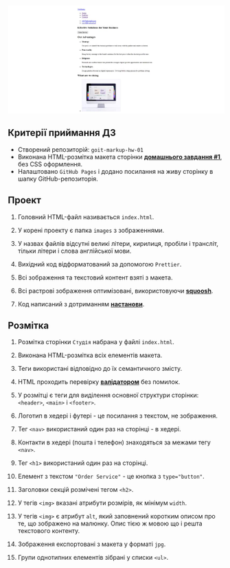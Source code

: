 ![preview-hw](/images/gh-hw-preview.jpg)

## Критерії приймання ДЗ
- Створений репозиторій: `goit-markup-hw-01`
- Виконана HTML-розмітка макета сторінки [**домашнього завдання #1**](https://www.figma.com/file/7DbgmHW2lcF0Cxkrr1Hrg7/Web-Studio-goit-markup-hw-(Version-3.0)?type=design&node-id=0%3A1&mode=design&t=byol9bL8LbrDKD00-1), без CSS оформлення.
- Налаштовано `GitHub Pages` і додано посилання на живу сторінку в шапку GitHub-репозиторія.

## Проект
1.  Головний HTML-файл називається `index.html`.

1.  У корені проекту є папка `images` з зображеннями.

1.  У назвах файлів відсутні великі літери, кирилиця, пробіли і трансліт, тільки літери і слова англійської мови.

1.  Вихідний код відформатований за допомогою `Prettier`.

1. Всі зображення та текстовий контент взяті з макета.

1. Всі растрові зображення оптимізовані, використовуючи [**squoosh**](https://squoosh.app/).

1. Код написаний з дотриманням [**настанови**](https://codeguide.co/).

## Розмітка
1. Розмітка сторінки `Студія` набрана у файлі `index.html`.

1. Виконана HTML-розмітка всіх елементів макета.

1. Теги використані відповідно до їх семантичного змісту.

1. HTML проходить перевірку [**валідатором**](http://validator.w3.org/nu/)  без помилок.

1. У розмітці є теги для виділення основної структури сторінки: `<header>`, `<main>` і `<footer>`.

1. Логотип в хедері і футері - це посилання з текстом, не зображення.

1. Тег `<nav>` використаний один раз на сторінці - в хедері.

1. Контакти в хедері (пошта і телефон) знаходяться за межами тегу `<nav>`.

1. Тег `<h1>` використаний один раз на сторінці.

1. Елемент з текстом `"Order Service"` - це кнопка з `type="button"`.

1. Заголовки секцій розмічені тегом `<h2>`.

1. У тегів `<img>` вказані атрибути розмірів, як мінімум `width`.

1. У тегів `<img>` є атрибут `alt`, який заповнений коротким описом про те, що зображено на малюнку. Опис тією ж мовою що і решта текстового контенту.

1. Зображення експортовані з макета у форматі `jpg`.

1. Групи однотипних елементів зібрані у списки `<ul>`.